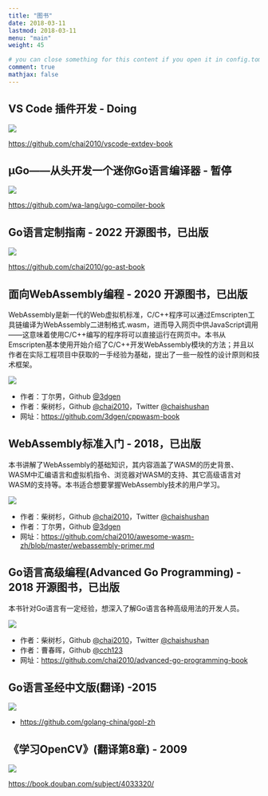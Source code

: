 ```yaml
---
title: "图书"
date: 2018-03-11
lastmod: 2018-03-11
menu: "main"
weight: 45

# you can close something for this content if you open it in config.toml.
comment: true
mathjax: false
---
```



## VS Code 插件开发 - Doing

![](https://chai2010.cn/vscode-extdev-book/cover.png)

https://github.com/chai2010/vscode-extdev-book

## µGo——从头开发一个迷你Go语言编译器 - 暂停

![](/images/book-ugo.png)

https://github.com/wa-lang/ugo-compiler-book

## Go语言定制指南 - 2022 开源图书，已出版

![](/images/book-go-ast.jpg)

https://github.com/chai2010/go-ast-book

## 面向WebAssembly编程 - 2020 开源图书，已出版

WebAssembly是新一代的Web虚拟机标准，C/C++程序可以通过Emscripten工具链编译为WebAssembly二进制格式.wasm，进而导入网页中供JavaScript调用——这意味着使用C/C++编写的程序将可以直接运行在网页中。本书从Emscripten基本使用开始介绍了C/C++开发WebAssembly模块的方法；并且以作者在实际工程项目中获取的一手经验为基础，提出了一些一般性的设计原则和技术框架。

![](/images/book-wasm-02.jpg)

- 作者：丁尔男，Github [@3dgen](https://github.com/3dgen)
- 作者：柴树杉，Github [@chai2010](https://github.com/chai2010)，Twitter [@chaishushan](https://twitter.com/chaishushan)
- 网址：https://github.com/3dgen/cppwasm-book


## WebAssembly标准入门 - 2018，已出版

本书讲解了WebAssembly的基础知识，其内容涵盖了WASM的历史背景、WASM中汇编语言和虚拟机指令、浏览器对WASM的支持、其它高级语言对WASM的支持等。本书适合想要掌握WebAssembly技术的用户学习。

![](/images/book-wasm-01.png)

- 作者：柴树杉，Github [@chai2010](https://github.com/chai2010)，Twitter [@chaishushan](https://twitter.com/chaishushan)
- 作者：丁尔男，Github [@3dgen](https://github.com/3dgen)
- 网址：https://github.com/chai2010/awesome-wasm-zh/blob/master/webassembly-primer.md


## Go语言高级编程(Advanced Go Programming) - 2018 开源图书，已出版

本书针对Go语言有一定经验，想深入了解Go语言各种高级用法的开发人员。

![](/images/book-go-chai.png)

- 作者：柴树杉，Github [@chai2010](https://github.com/chai2010)，Twitter [@chaishushan](https://twitter.com/chaishushan)
- 作者：曹春晖，Github [@cch123](https://github.com/cch123)
- 网址：https://github.com/chai2010/advanced-go-programming-book


## Go语言圣经中文版(翻译) -2015

![](/images/book-gopl-zh.jpg)

- https://github.com/golang-china/gopl-zh

<!--

## 论文

- [基于OpenCV的汉字绘制研究(PDF)](/static/docs/opencv-hanzi.pdf) - 计算机工程与设计, 2008
- [CASL汇编器的设计与实现(PDF)](/static/docs/casl-assembler.pdf) - 2005
- [COMET虚拟机的设计与实现(PDF)](/static/docs/comet-vm.pdf) - 2005

-->

## 《学习OpenCV》(翻译第8章) - 2009

![](/images/book-opencv-zh.jpg)

https://book.douban.com/subject/4033320/
